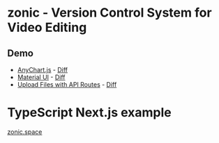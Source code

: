 # zonic - Version Control System for Video Editing

## Demo

- [AnyChart.js](https://github.com/codeBelt/my-next.js-starter/tree/anychart) - [Diff](https://github.com/codeBelt/my-next.js-starter/pull/1/files)
- [Material UI](https://github.com/codeBelt/my-next.js-starter/tree/material-ui) - [Diff](https://github.com/codeBelt/my-next.js-starter/pull/4/files)
- [Upload Files with API Routes](https://github.com/codeBelt/my-next.js-starter/tree/upload) - [Diff](https://github.com/codeBelt/my-next.js-starter/pull/5/files)

# TypeScript Next.js example

[zonic.space](http://zonic.space:3000)
